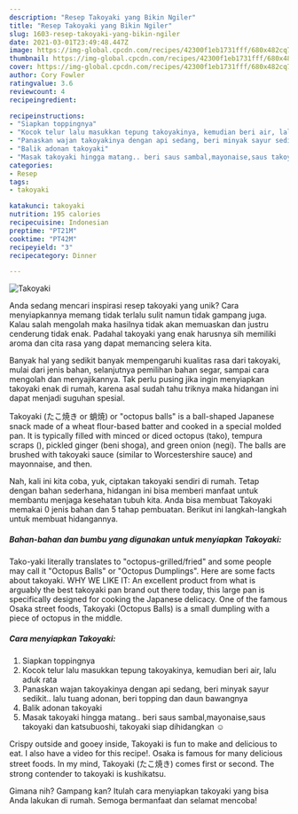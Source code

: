 ```yaml
---
description: "Resep Takoyaki yang Bikin Ngiler"
title: "Resep Takoyaki yang Bikin Ngiler"
slug: 1603-resep-takoyaki-yang-bikin-ngiler
date: 2021-03-01T23:49:48.447Z
image: https://img-global.cpcdn.com/recipes/42300f1eb1731fff/680x482cq70/takoyaki-foto-resep-utama.jpg
thumbnail: https://img-global.cpcdn.com/recipes/42300f1eb1731fff/680x482cq70/takoyaki-foto-resep-utama.jpg
cover: https://img-global.cpcdn.com/recipes/42300f1eb1731fff/680x482cq70/takoyaki-foto-resep-utama.jpg
author: Cory Fowler
ratingvalue: 3.6
reviewcount: 4
recipeingredient:

recipeinstructions:
- "Siapkan toppingnya"
- "Kocok telur lalu masukkan tepung takoyakinya, kemudian beri air, lalu aduk rata"
- "Panaskan wajan takoyakinya dengan api sedang, beri minyak sayur sedikit.. lalu tuang adonan, beri topping dan daun bawangnya"
- "Balik adonan takoyaki"
- "Masak takoyaki hingga matang.. beri saus sambal,mayonaise,saus takoyaki dan katsubuoshi, takoyaki siap dihidangkan ☺️"
categories:
- Resep
tags:
- takoyaki

katakunci: takoyaki 
nutrition: 195 calories
recipecuisine: Indonesian
preptime: "PT21M"
cooktime: "PT42M"
recipeyield: "3"
recipecategory: Dinner

---
```



![Takoyaki](https://img-global.cpcdn.com/recipes/42300f1eb1731fff/680x482cq70/takoyaki-foto-resep-utama.jpg)

Anda sedang mencari inspirasi resep takoyaki yang unik? Cara menyiapkannya memang tidak terlalu sulit namun tidak gampang juga. Kalau salah mengolah maka hasilnya tidak akan memuaskan dan justru cenderung tidak enak. Padahal takoyaki yang enak harusnya sih memiliki aroma dan cita rasa yang dapat memancing selera kita.

Banyak hal yang sedikit banyak mempengaruhi kualitas rasa dari takoyaki, mulai dari jenis bahan, selanjutnya pemilihan bahan segar, sampai cara mengolah dan menyajikannya. Tak perlu pusing jika ingin menyiapkan takoyaki enak di rumah, karena asal sudah tahu triknya maka hidangan ini dapat menjadi suguhan spesial.

Takoyaki (たこ焼き or 蛸焼) or &#34;octopus balls&#34; is a ball-shaped Japanese snack made of a wheat flour-based batter and cooked in a special molded pan. It is typically filled with minced or diced octopus (tako), tempura scraps (), pickled ginger (beni shoga), and green onion (negi). The balls are brushed with takoyaki sauce (similar to Worcestershire sauce) and mayonnaise, and then.


Nah, kali ini kita coba, yuk, ciptakan takoyaki sendiri di rumah. Tetap dengan bahan sederhana, hidangan ini bisa memberi manfaat untuk membantu menjaga kesehatan tubuh kita. Anda bisa membuat Takoyaki memakai 0 jenis bahan dan 5 tahap pembuatan. Berikut ini langkah-langkah untuk membuat hidangannya.

<!--inarticleads1-->

##### Bahan-bahan dan bumbu yang digunakan untuk menyiapkan Takoyaki:



Tako-yaki literally translates to &#34;octopus-grilled/fried&#34; and some people may call it &#34;Octopus Balls&#34; or &#34;Octopus Dumplings&#34;. Here are some facts about takoyaki. WHY WE LIKE IT: An excellent product from what is arguably the best takoyaki pan brand out there today, this large pan is specifically designed for cooking the Japanese delicacy. One of the famous Osaka street foods, Takoyaki (Octopus Balls) is a small dumpling with a piece of octopus in the middle. 

<!--inarticleads2-->

##### Cara menyiapkan Takoyaki:

1. Siapkan toppingnya
1. Kocok telur lalu masukkan tepung takoyakinya, kemudian beri air, lalu aduk rata
1. Panaskan wajan takoyakinya dengan api sedang, beri minyak sayur sedikit.. lalu tuang adonan, beri topping dan daun bawangnya
1. Balik adonan takoyaki
1. Masak takoyaki hingga matang.. beri saus sambal,mayonaise,saus takoyaki dan katsubuoshi, takoyaki siap dihidangkan ☺️


Crispy outside and gooey inside, Takoyaki is fun to make and delicious to eat. I also have a video for this recipe!. Osaka is famous for many delicious street foods. In my mind, Takoyaki (たこ焼き) comes first or second. The strong contender to takoyaki is kushikatsu. 

Gimana nih? Gampang kan? Itulah cara menyiapkan takoyaki yang bisa Anda lakukan di rumah. Semoga bermanfaat dan selamat mencoba!
